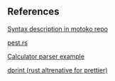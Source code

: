 
## References

[Syntax description in motoko repo](https://github.com/dfinity/motoko/blob/master/doc/modules/language-guide/pages/language-manual.adoc)

[pest.rs](https://pest.rs/)

[Calculator parser example](https://createlang.rs/01_calculator/ast.html)

[dprint (rust altrenative for prettier)](https://dprint.dev/plugin-dev/)

